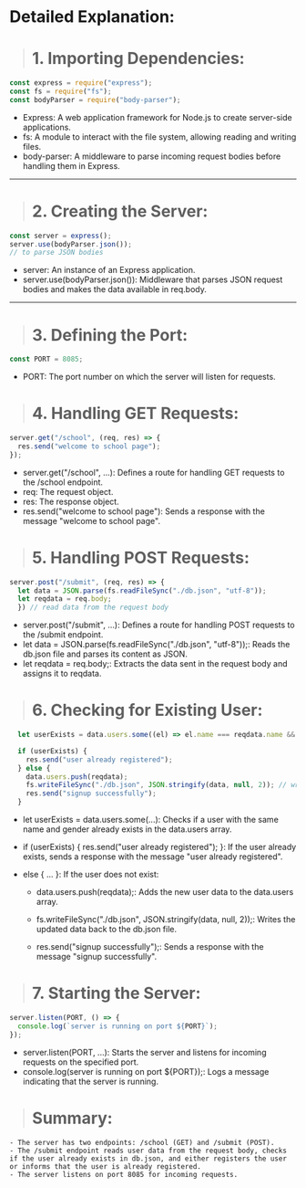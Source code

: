 # Detailed Explanation:

># 1. Importing Dependencies:

```javascript
const express = require("express");
const fs = require("fs");
const bodyParser = require("body-parser");
```

- Express: A web application framework for Node.js to create server-side applications.
- fs: A module to interact with the file system, allowing reading and writing files.
- body-parser: A middleware to parse incoming request bodies before handling them in Express.

---

># 2. Creating the Server:


```javascript
const server = express();
server.use(bodyParser.json()); 
// to parse JSON bodies
```

- server: An instance of an Express application.
- server.use(bodyParser.json()): Middleware that parses JSON request bodies and makes the data available in req.body.

---

># 3. Defining the Port:

```javascript
const PORT = 8085;
```

- PORT: The port number on which the server will listen for requests.

># 4. Handling GET Requests:

```javascript
server.get("/school", (req, res) => {
  res.send("welcome to school page");
});
```
- server.get("/school", ...): Defines a route for handling GET requests to the /school endpoint.
- req: The request object.
- res: The response object.
- res.send("welcome to school page"): Sends a response with the message "welcome to school page".


># 5. Handling POST Requests:

```javascript
server.post("/submit", (req, res) => {
  let data = JSON.parse(fs.readFileSync("./db.json", "utf-8"));
  let reqdata = req.body;
  }) // read data from the request body
```

- server.post("/submit", ...): Defines a route for handling POST requests to the /submit endpoint.
- let data = JSON.parse(fs.readFileSync("./db.json", "utf-8"));: Reads the db.json file and parses its content as JSON.
- let reqdata = req.body;: Extracts the data sent in the request body and assigns it to reqdata.

># 6. Checking for Existing User:

```javascript
  let userExists = data.users.some((el) => el.name === reqdata.name && el.gender === reqdata.gender);

  if (userExists) {
    res.send("user already registered");
  } else {
    data.users.push(reqdata);
    fs.writeFileSync("./db.json", JSON.stringify(data, null, 2)); // write data to the file
    res.send("signup successfully");
  }
```


- let userExists = data.users.some(...): Checks if a user with the same name and gender already exists in the data.users array.
- if (userExists) { res.send("user already registered"); }: If the user already exists, sends a response with the message "user already registered".

- else { ... }: If the user does not exist:
  - data.users.push(reqdata);: Adds the new user data to the data.users array.

  - fs.writeFileSync("./db.json", JSON.stringify(data, null, 2));: Writes the updated data back to the db.json file.

  - res.send("signup successfully");: Sends a response with the message "signup successfully".

># 7. Starting the Server:

```javascript
server.listen(PORT, () => {
  console.log(`server is running on port ${PORT}`);
});
```

- server.listen(PORT, ...): Starts the server and listens for incoming requests on the specified port.
- console.log(server is running on port ${PORT});: Logs a message indicating that the server is running.


># Summary:

```text
- The server has two endpoints: /school (GET) and /submit (POST).
- The /submit endpoint reads user data from the request body, checks if the user already exists in db.json, and either registers the user or informs that the user is already registered.
- The server listens on port 8085 for incoming requests.
```






